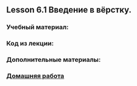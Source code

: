 ## Lesson 6.1 Введение в вёрстку.

### Учебный материал:


### Код из лекции: 


### Дополнительные материалы:


### [Домашняя работа](../fpy-homeworks/introduction-html-css/)
